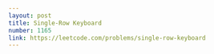 ```yaml
---
layout: post
title: Single-Row Keyboard
number: 1165
link: https://leetcode.com/problems/single-row-keyboard
---
```

